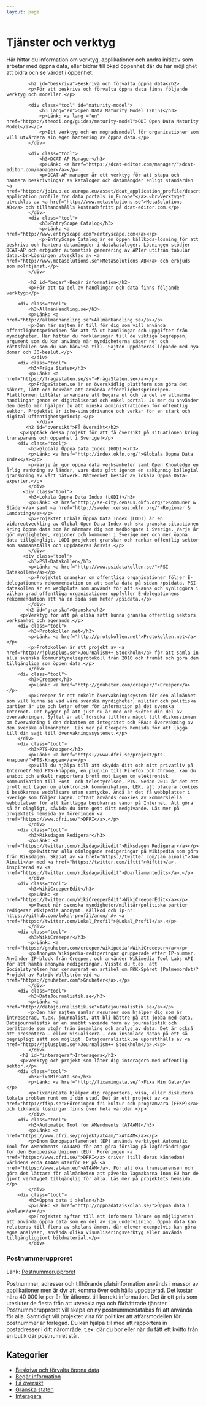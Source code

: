 ```yaml
---
layout: page
---
```

<!-- page content start -->

<div class="container">
    <div class="row">
        <div class="col-md-8">
            <h1>Tjänster och verktyg</h1>
            <p>Här hittar du information om verktyg, applikationer och andra initiativ som arbetar med öppna data, eller bidrar till ökad öppenhet där du har möjlighet att bidra och se värdet i öppenhet.</p>
            
            <h2 id="beskriva">Beskriva och förvalta öppna data</h2>
            <p>För att beskriva och förvalta öppna data finns följande verktyg och modeller.</p>
            
            <div class="tool" id="maturity-model">
            	<h3 lang="en">Open Data Maturity Model (2015)</h3>
            	<p>Länk: <a lang ="en" href="https://theodi.org/guides/maturity-model">ODI Open Data Maturity Model</a></p>
            	<p>Ett verktyg och en mognadsmodell för organisationer som vill utvärdera sin egen hantering av öppna data.</p>
            </div>
            
            <div class="tool">
            	<h3>DCAT-AP Manager</h3>
            	<p>Länk: <a href="https://dcat-editor.com/manager/">dcat-editor.com/manager</a></p>
            	<p>DCAT-AP manager är ett verktyg för att skapa och hantera beskrivningar av kataloger och datamängder enligt standarden <a href="https://joinup.ec.europa.eu/asset/dcat_application_profile/description">"DCAT application profile for data portals in Europe"</a>.<br>Verktyget utvecklas av <a href="http://www.metasolutions.se">MetaSolutions AB</a> och tillhandahålls kostnadsfritt på dcat-editor.com.</p>
            </div>
            <div class="tool">
            	<h3>EntryScape Catalog</h3>
            	<p>Länk: <a href="http://www.entryscape.com">entryscape.com</a></p>
            	<p>EntryScape Catalog är en öppen källkods-lösning för att beskriva och hantera datamängder i datakataloger. Lösningen stödjer DCAT-AP och erbjuder automatisk generering av APIer utifrån tabulär data.<br>Lösningen utvecklas av <a href="http://www.metasolutions.se">MetaSolutions AB</a> och erbjuds som molntjänst.</p>
            </div>

            <h2 id="begar">Begär information</h2>
            <p>För att ta del av handlingar och data finns följande verktyg:</p>

        <div class="tool">
            <h3>AllmänHandling.se</h3>
            <p>Länk: <a href="http://allmanhandling.se">AllmänHandling.se</a></p>
            <p>Den här sajten är till för dig som vill använda offentlighetsprincipen för att få ut handlingar och uppgifter från myndigheter. Här hittar du förklaringar till de viktiga begreppen, argument som du kan använda när myndigheterna säger nej och rättsfallen som du kan hänvisa till. Sajten uppdateras löpande med nya domar och JO-beslut.</p>
             </div>
        <div class="tool">
            <h3>Fråga Staten</h3>
            <p>Länk: <a href="https://fragastaten.se/sv">FrågaStaten.se</a></p>
            <p>FrågaStaten.se är en överskådlig plattform som göra det säkert, lätt och bekvämt att använda offentlighetsprincipen. Plattformen tillåter användare att begära ut och ta del av allmänna handlingar genom en digitaliserad och enkel portal. Ju mer du använder den desto mer hjälper du att minska administrationen för offentlig sektor. Projektet är icke-vinstdrivande och verkar för en stark och digital Offentighetsprincip.</p>
	           </div>
	       <h2 id="oversikt">Få översikt</h2>
         <p>Upptäck dessa projekt för att få översikt på situationen kring transparens och öppenhet i Sverige!</p>
  	    <div class="tool">
            <h3>Globala Öppna Data Index (GODI)</h3>
            <p>Länk: <a href="http://index.okfn.org/">Globala Öppna Data Index</a></p>
            <p>Varje år gör öppna data verksamheter samt Open Knowledge en årlig rankning av länder, vars data gått igenom en sakkunnig kollegial granskning av vårt nätverk. Nätverket består av lokala Öppna Data-experter.</p>
            </div>
	      <div class="tool">
            <h3>Lokala Öppna Data Index (LODI)</h3>
            <p>Länk: <a href="http://se-city.census.okfn.org/">Kommuner & Städer</a> samt <a href="http://sweden.census.okfn.org/">Regioner & Landsting</a></p>
            <p>Projektet Lokala Öppna Data Index (LODI) är en vidareutveckling av Global Open Data Index och ska granska situationen kring öppna data som är närmare dig som medborgare i Sverige. Varje år gör myndigheter, regioner och kommuner i Sverige mer och mer öppna data tillgängligt. LODI-projektet granskar och rankar offentlig sektor som sammanställs och uppdateras årsvis.</p>
            </div>
	      <div class="tool">
            <h3>PSI-Datakollen</h3>
            <p>Länk: <a href="http://www.psidatakollen.se/">PSI-Datakollen</a></p>
            <p>Projektet granskar om offentliga organisationer följer E-delegationens rekommendation om att samla data på sidan /psidata. PSI-datakollen är en webbplats som används för att skanna och synliggöra i vilken grad offentliga organisationer uppfyller E-delegationens rekommendation att ha en sida som heter /psidata.</p>
            </div>
	       <h2 id="granska">Granska</h2>
         <p>Verktyg för att på olika sätt kunna granska offentlig sektors verksamhet och agerande.</p>
        <div class="tool">
            <h3>Protokollen.net</h3>
            <p>Länk: <a href="http://protokollen.net">Protokollen.net</a></p>
            <p>Protokollen är ett projekt av <a href="http://jplusplus.se">Journalism++ Stockholm</a> för att samla in alla svenska kommunstyrelseprotokoll från 2010 och framåt och göra dem tillgängliga som öppen data.</p>
            </div>
        <div class="tool">
            <h3>Creeper</h3>
            <p>Länk: <a href="http://gnuheter.com/creeper/">Creeper</a></p>
            <p>Creeper är ett enkelt övervakningssystem för den allmänhet som vill kunna se vad våra svenska myndigheter, militär och politiska partier är ute och letar efter för information på det svenska Internet. Det bygger på att just du är med och sköter din del av övervakningen. Syftet är att försöka tillföra något till diskussionen om övervakning i den debatten om integritet och FRA:s övervakning av den svenska allmänheten. Läs mer på Creepers hemsida för att lägga till din sajt till övervakningssystemet.</p>
        </div>
        <div class="tool">
            <h3>PTS-Knappen</h3>
            <p>Länk: <a href="https://www.dfri.se/projekt/pts-knappen/">PTS-Knappen</a></p>
            <p>Vill du hjälpa till att skydda ditt och mitt privatliv på Internet? Med PTS-knappen, en plug-in till Firefox och Chrome, kan du snabbt och enkelt rapportera brott mot Lagen om elektronisk kommunikation till Post- och telestyrelsen, PTS. Sedan 2011 är det ett brott mot Lagen om elektronisk kommunikation, LEK, att placera cookies i besökarnas webbläsare utan samtycke. Ändå är det få webbplatser i Sverige som följer lagen. Oftast används cookies av kommersiella webbplatser för att kartlägga besökarnas vanor på Internet. Att göra så är olagligt, såvida du inte gett ditt medgivande. Läs mer på projektets hemsida av föreningen <a href="https://www.dfri.se/">DFRI</a>.</p>
            </div>
        <div class="tool">
            <h3>Riksdagen Redigerar</h3>
            <p>Länk: <a href="https://twitter.com/riksdagwikiedit">Riksdagen Redigerar</a></p>
            <p>Twittrar alla oinloggade redigeringar på Wikipedia som görs från Riksdagen. Skapat av <a href="https://twitter.com/jan_ainali">Jan Ainali</a> med <a href="https://twitter.com/ifttt">@ifttt</a>, inspirerad av <a href="https://twitter.com/riksdagwikiedit">@parliamentedits</a>.</p>
            </div>
        <div class="tool">
            <h3>WikiCreeperEdit</h3>
            <p>Länk: <a href="https://twitter.com/WikiCreeperEdit">WikiCreeperEdit</a></p>
            <p>Tweet när svenska myndigheter/militär/politiska partier redigerar Wikipedia anonymt. Källkod och ip-nr: https://github.com/lokal-profil/anon/ Av <a href="https://twitter.com/Lokal_Profil">@Lokal_Profil</a>.</p>
            </div>
        <div class="tool">
            <h3>WikiCreeeper</h3>
            <p>Länk: <a href="https://gnuheter.com/creeper/wikipedia">WikiCreeeper</a></p>
            <p>Anonyma Wikipedia-redigeringar grupperade efter IP-nummer. Använder IP-block från Creeper, och använder Wikimedia Tool Labs API för att hämta anonyma redigeringar. Visste du t.ex. att Socialstyrelsen har censurerat en artikel om PKK-Spåret (Palmemordet)? Projekt av Patrik Wallström vid <a href="https://gnuheter.com">Gnuheter</a>.</p>
            </div>
        <div class="tool">
            <h3>DataJournalistik.se</h3>
            <p>Länk: <a href="http://datajournalistik.se">Datajournalistik.se</a></p>
            <p>Den här sajten samlar resurser som hjälper dig som är intresserad, t.ex. journalist, att bli bättre på att jobba med data. Datajournalistik är en snabbt växande form av journalistik och berättande som utgår från insamling och analys av data. Det är också att presentera – eller visualisera – den insamlade datan på ett så begripligt sätt som möjligt. Datajournalistik.se upprätthålls av <a href="http://jplusplus.se">Journalism++ Stockholm</a>.</p>
            </div>
         <h2 id="interagera">Interagera</h2>
         <p>Verktyg och projekt som låter dig interagera med offentlig sektor.</p>
        <div class="tool">
            <h3>FixaMinGata.se</h3>
            <p>Länk: <a href="http://fixamingata.se/">Fixa Min Gata</a></p>
            <p>FixaMinGata hjälper dig rapportera, visa, eller diskutera lokala problem runt om i din stad. Det är ett projekt av <a href="http://ffkp.se">Föreningen fri kultur och programvara (FFKP)</a> och liknande lösningar finns över hela världen.</p>
            </div>
        <div class="tool">
            <h3>Automatic Tool for AMendments (AT4AM)</h3>
            <p>Länk: <a href="https://www.dfri.se/projekt/at4am/">AT4AM</a></p>
            <p>Inom Europaparlamentet (EP) används verktyget Automatic Tool for AMendments (AT4AM) för att göra förslag på lagförändringar för den Europeiska Unionen (EU). Föreningen <a href="https://www.dfri.se/">DFRI</a> driver (till deras kännedom) världens enda AT4AM utanför EP på <a href="https://www.at4am.eu">AT4AM</a>. För att öka transparensen och göra det lättare för allmänheten att påverka lagmakarna inom EU har de gjort verktyget tillgänglig för alla. Läs mer på projektets hemsida.</p>
            </div>
        <div class="tool">
            <h3>Öppna data i skolan</h3>
            <p>Länk: <a href="http://oppnadataiskolan.se/">Öppna data i skolan</a></p>
            <p>Projektet syftar till att informera lärare om möjligheten att använda öppna data som en del av sin undervisning. Öppna data kan relateras till flera av skolans ämnen, där elever exempelvis kan göra egna analyser, använda olika visualiseringsverktyg eller använda tillgängliggjort bildmaterial.</p>
            </div>
  <div class="tool">
            <h3>Postnummerupproret</h3>
            <p>Länk: <a href="http://www.postnummeruppror.nu/">Postnummerupproret</a>
            <p>Postnummer, adresser och tillhörande platsinformation används i massor av applikationer men är dyr att komma över och hålla uppdaterad. Det kostar nära 40 000 kr per år för åtkomst till korrekt information. Det är ett pris som utesluter de flesta från att utveckla nya och förbättrade tjänster. Postnummerupproret vill skapa en ny postnummerdatabas fri att använda för alla. Samtidigt vill projektet visa för politiker att affärsmodellen för postnummer är förlegad. Du kan hjälpa till med att rapportera in postadresser i ditt närområde, t.ex. där du bor eller när du fått ett kvitto från en butik där postnumret står.</p>
          </div>
    </div>
        <div class="col-md-4">
            <h2>Kategorier</h2>
            <ul>
            	<li><a href="#beskriva">Beskriva och förvalta öppna data</a></li>
                <li><a href="#begar">Begär information</a></li>
                <li><a href="#oversikt">Få översikt</a></li>
                <li><a href="#granska">Granska staten</a></li>
                <li><a href="#interagera">Interagera</a></li>
            </ul>
        </div>
    </div>
</div>
